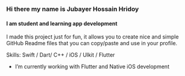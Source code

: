 ### Hi there my name is Jubayer Hossain Hridoy
#### I am student and learning app development

I made this project just for fun, it allows you to create nice and simple GitHub Readme files that you can copy/paste and use in your profile.

Skills: Swift / Dart/ C++ / iOS / UIkit / Flutter

- I’m currently working with Flutter and Native iOS development

